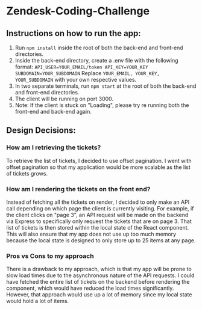 # Zendesk-Coding-Challenge

## Instructions on how to run the app:

1. Run `npm install` inside the root of both the back-end and front-end directories.
2. Inside the back-end directory, create a .env file with the following format:
   `API_USER=YOUR_EMAIL/token API_KEY=YOUR_KEY SUBDOMAIN=YOUR_SUBDOMAIN`
   Replace `YOUR_EMAIL, YOUR_KEY, YOUR_SUBDOMAIN` with your own respective values.
3. In two separate terminals, run `npm start` at the root of both the back-end and front-end directories.
4. The client will be running on port 3000.
5. Note: If the client is stuck on "Loading", please try re running both the front-end and back-end again.

## Design Decisions:
### How am I retrieving the tickets?
To retrieve the list of tickets, I decided to use offset pagination. I went with offset pagination so that my application would be more scalable as the list of tickets grows. 
### How am I rendering the tickets on the front end?
Instead of fetching all the tickets on render, I decided to only make an API call depending on which page the client is currently visiting. For example, if the client clicks on "page 3", an API request will be made on the backend via Express to specifically only request the tickets that are on page 3. That list of tickets is then stored within the local state of the React component. This will also ensure that my app does not use up too much memory because the local state is designed to only store up to 25 items at any page. 
### Pros vs Cons to my approach
There is a drawback to my approach, which is that my app will be prone to slow load times due to the asynchronous nature of the API requests. I could have fetched the entire list of tickets on the backend before rendering the component, which would have reduced the load times significantly. However, that approach would use up a lot of memory since my local state would hold a lot of items.
